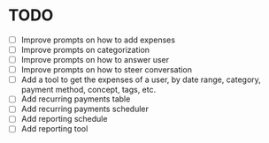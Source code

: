 # TODO

- [ ] Improve prompts on how to add expenses
- [ ] Improve prompts on categorization
- [ ] Improve prompts on how to answer user
- [ ] Improve prompts on how to steer conversation
- [ ] Add a tool to get the expenses of a user, by date range, category, payment method, concept, tags, etc.
- [ ] Add recurring payments table
- [ ] Add recurring payments scheduler
- [ ] Add reporting schedule
- [ ] Add reporting tool